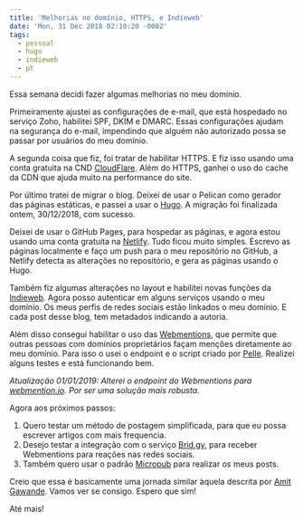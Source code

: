 ```yaml
---
title: 'Melhorias no domínio, HTTPS, e Indieweb'
date: 'Mon, 31 Dec 2018 02:10:20 -0002'
tags:
  - pessoal
  - hugo
  - indieweb
  - pt
---
```

Essa semana decidi fazer algumas melhorias no meu domínio.

Primeiramente ajustei as configurações de e-mail, que está hospedado no serviço Zoho, habilitei SPF, DKIM e DMARC. Essas configurações ajudam na segurança do e-mail, impendindo que alguém não autorizado possa se passar por usuários do meu domínio.

A segunda coisa que fiz, foi tratar de habilitar HTTPS. E fiz isso usando uma conta gratuita na CND [CloudFlare](https://www.cloudflare.com/). Além do HTTPS, ganhei o uso do cache da CDN que ajuda muito na performance do site.

Por último tratei de migrar o blog. Deixei de usar o Pelican como gerador das páginas estáticas, e passei a usar o [Hugo](https://gohugo.io/). A migração foi finalizada ontem, 30/12/2018, com sucesso.

Deixei de usar o GitHub Pages, para hospedar as páginas, e agora estou usando uma conta gratuita na  [Netlify](https://www.netlify.com/). Tudo ficou muito simples.
 Escrevo as páginas localmente e faço um push para o meu repositório no GitHub, a Netlify detecta as alterações no repositório, e gera as páginas usando o Hugo.

Também fiz algumas alterações no layout e habilitei novas funções da [Indieweb](https://indieweb.org/). Agora posso autenticar em alguns serviços usando o meu domínio.
 Os meus perfis de redes sociais estão linkados o meu domínio. E cada post desse blog, tem metadados indicando a autoria.

Além disso consegui habilitar o uso das [Webmentions](https://indieweb.org/Webmention), que permite que outras pessoas com domínios proprietários façam menções diretamente ao meu domínio.
Para isso o usei o endpoint e o script criado por [Pelle](https://voxpelli.com/2013/12/webmentions-for-static-pages/). Realizei alguns testes e está funcionando bem.

_Atualização 01/01/2019: Alterei o endpoint do Webmentions para [webmention.io](https://webmention.io). Por ser uma solução mais robusta._

Agora aos próximos passos:

1. Quero testar um método de postagem simplificada, para que eu possa escrever artigos com mais frequencia.
2. Desejo testar a integração com o serviço [Brid.gy](https://brid.gy/), para receber Webmentions para reações nas redes sociais.
3. Também quero usar o padrão [Micropub](https://indieweb.org/Micropub) para realizar os meus posts.

Creio que essa é basicamente uma jornada similar àquela descrita por [Amit Gawande](https://www.amitgawande.com/indiewebify-hugo-website/). Vamos ver se consigo. Espero que sim!

Até mais!
